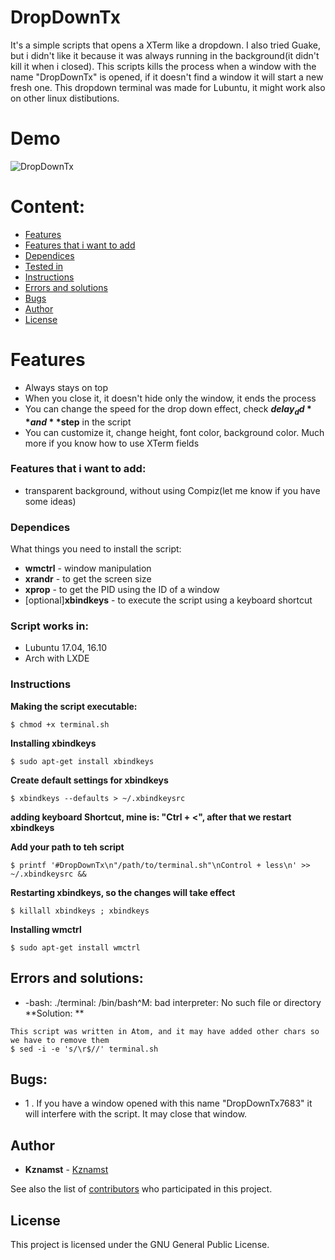 # DropDownTx 
 It's a simple scripts that opens a XTerm like a dropdown. I also tried Guake, but i didn't like it because it was always running in the background(it didn't kill it when i closed). This scripts kills the process when a window with the name "DropDownTx" is opened, if it doesn't find a window it will start a new fresh one.
  This dropdown terminal was made for Lubuntu, it might work also on other linux distibutions.


# Demo
![DropDownTx](http://i.imgur.com/xQSCnPz.gif)

# Content:
* [Features](#features)
* [Features that i want to add](#features-that-i-want-to-add)
* [Dependices](#dependices)
* [Tested in](#script-works-in)
* [Instructions](#instructions)
* [Errors and solutions](#errors-and-solutions)
* [Bugs](#bugs)
* [Author](#author)
* [License](#license)

# Features
* Always stays on top
* When you close it, it doesn't hide only the window, it ends the process
* You can change the speed for the drop down effect, check **$delay_dd** and **$step** in the script
* You can customize it, change height, font color, background color. Much more if you know how to use XTerm fields


### Features that i want to add:
* transparent background, without using Compiz(let me know if you have some ideas)


### Dependices

What things you need to install the script:
  * **wmctrl** - window manipulation
  * **xrandr** - to get the screen size
  * **xprop** - to get the PID using the ID of a window
  * [optional]**xbindkeys** - to execute the script using a keyboard shortcut

### Script works in:
* Lubuntu 17.04, 16.10
* Arch with LXDE

### Instructions

**Making the script executable:**

```
$ chmod +x terminal.sh
```


**Installing xbindkeys**
```
$ sudo apt-get install xbindkeys
```
**Create default settings for xbindkeys**
```
$ xbindkeys --defaults > ~/.xbindkeysrc
```
**adding keyboard Shortcut, mine is: "Ctrl + <", after that we restart xbindkeys**

**Add your path to teh script**
```
$ printf '#DropDownTx\n"/path/to/terminal.sh"\nControl + less\n' >> ~/.xbindkeysrc &&
```
**Restarting xbindkeys, so the changes will take effect**
```
$ killall xbindkeys ; xbindkeys
```
**Installing wmctrl**
```
$ sudo apt-get install wmctrl
```
## Errors and solutions:
* -bash: ./terminal: /bin/bash^M: bad interpreter: No such file or directory
**Solution: **
```
This script was written in Atom, and it may have added other chars so we have to remove them
$ sed -i -e 's/\r$//' terminal.sh
```
## Bugs:
* 1 . If you have a window opened with this name "DropDownTx7683" it will interfere with the script. It may close that window.

## Author

* **Kznamst** - [Kznamst](https://github.com/kznamst)

See also the list of [contributors](https://github.com/kznamst/DropDownTx/contributors) who participated in this project.

## License

This project is licensed under the GNU General Public License.


